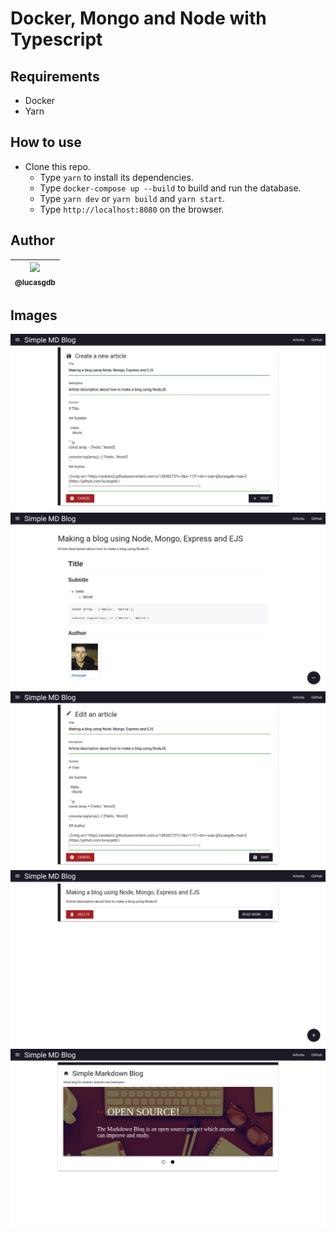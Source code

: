 # Docker, Mongo and Node with Typescript

## Requirements

-   Docker
-   Yarn

## How to use

-   Clone this repo.
    -   Type `yarn` to install its dependencies.
    -   Type `docker-compose up --build` to build and run the database.
    -   Type `yarn dev` or `yarn build` and `yarn start`.
    -   Type `http://localhost:8080` on the browser.

## Author

| [<img src="https://avatars3.githubusercontent.com/u/13838273?v=3&s=115"><br><sub>@lucasgdb</sub>](https://github.com/lucasgdb) |
| :----------------------------------------------------------------------------------------------------------------------------: |


## Images

![image01](./images/image01.png)
![image02](./images/image02.png)
![image03](./images/image03.png)
![image04](./images/image04.png)
![image05](./images/image05.png)
